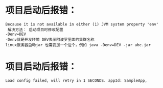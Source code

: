 #  项目启动后报错：
    Because it is not available in either (1) JVM system property 'env'
     解决方法： 启动项目时修改配置
    -Denv=DEV
    -Denv就是开发环境 DEV表示阿波罗里面的集群名称
    linux服务器启动jar 也需要加一个这个，例如 java -Denv=DEV -jar abc.jar
    
#  项目启动后报错：
    Load config failed, will retry in 1 SECONDS. appId: SampleApp, 